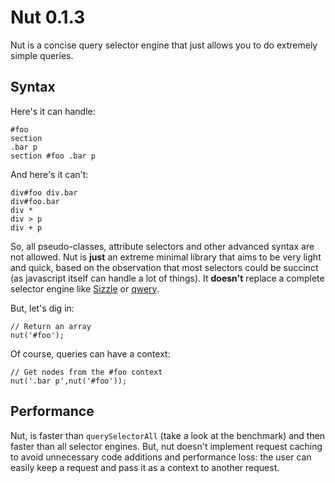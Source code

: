 Nut 0.1.3
=========

Nut is a concise query selector engine that just allows you to do extremely simple queries.

Syntax
------

Here's it can handle:

    #foo
    section
    .bar p
    section #foo .bar p

And here's it can't:

    div#foo div.bar
    div#foo.bar
    div *
    div > p
    div + p

So, all pseudo-classes, attribute selectors and other advanced syntax are not allowed. Nut is __just__ an extreme minimal library that aims to be very light and quick, based on the observation that most selectors could be succinct (as javascript itself can handle a lot of things). It __doesn't__ replace a complete selector engine like [Sizzle](https://github.com/jquery/sizzle) or [qwery](https://github.com/ded/qwery).

But, let's dig in:

    // Return an array
    nut('#foo');

Of course, queries can have a context:

    // Get nodes from the #foo context
    nut('.bar p',nut('#foo'));

Performance
-----------

Nut, is faster than `querySelectorAll` (take a look at the benchmark) and then faster than all selector engines. But, nut doesn't implement request caching to avoid unnecessary code additions and performance loss: the user can easily keep a request and pass it as a context to another request.